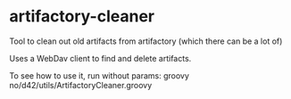 artifactory-cleaner
===================

Tool to clean out old artifacts from artifactory (which there can be a lot of)

Uses a WebDav client to find and delete artifacts.

To see how to use it, run without params:
groovy no/d42/utils/ArtifactoryCleaner.groovy
